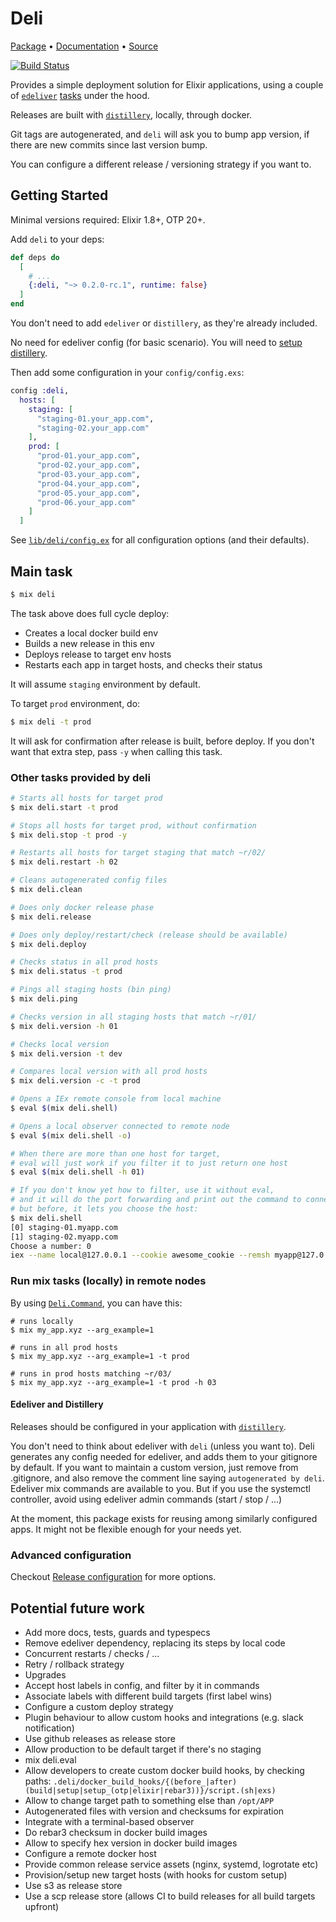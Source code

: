# Deli

[Package](https://hex.pm/packages/deli) • [Documentation](https://hexdocs.pm/deli) • [Source](https://github.com/rodrigues/deli)

[![Build Status](https://travis-ci.org/rodrigues/deli.svg?branch=master)](https://travis-ci.org/rodrigues/deli)

Provides a simple deployment solution for Elixir applications, using a couple of [`edeliver`](https://github.com/edeliver/edeliver) [tasks](https://hexdocs.pm/edeliver/Mix.Tasks.Edeliver.html#content) under the hood.

Releases are built with [`distillery`](https://github.com/bitwalker/distillery), locally, through docker.

Git tags are autogenerated, and `deli` will ask you to bump app version, if there are new commits since last version bump.

You can configure a different release / versioning strategy if you want to.

## Getting Started

Minimal versions required: Elixir 1.8+, OTP 20+.

Add `deli` to your deps:

```elixir
def deps do
  [
    # ...
    {:deli, "~> 0.2.0-rc.1", runtime: false}
  ]
end
```

You don't need to add `edeliver` or `distillery`, as they're already included.

No need for edeliver config (for basic scenario). You will need to [setup distillery](https://hexdocs.pm/distillery).

Then add some configuration in your `config/config.exs`:

```elixir
config :deli,
  hosts: [
    staging: [
      "staging-01.your_app.com",
      "staging-02.your_app.com"
    ],
    prod: [
      "prod-01.your_app.com",
      "prod-02.your_app.com",
      "prod-03.your_app.com",
      "prod-04.your_app.com",
      "prod-05.your_app.com",
      "prod-06.your_app.com"
    ]
  ]
```

See [`lib/deli/config.ex`](https://github.com/rodrigues/deli/blob/master/lib/deli/config.ex) for all configuration options (and their defaults).

## Main task

```bash
$ mix deli
```

The task above does full cycle deploy:

- Creates a local docker build env
- Builds a new release in this env
- Deploys release to target env hosts
- Restarts each app in target hosts, and checks their status

It will assume `staging` environment by default.

To target `prod` environment, do:

```bash
$ mix deli -t prod
```

It will ask for confirmation after release is built, before deploy.
If you don't want that extra step, pass `-y` when calling this task.

### Other tasks provided by deli

```bash
# Starts all hosts for target prod
$ mix deli.start -t prod

# Stops all hosts for target prod, without confirmation
$ mix deli.stop -t prod -y

# Restarts all hosts for target staging that match ~r/02/
$ mix deli.restart -h 02

# Cleans autogenerated config files
$ mix deli.clean

# Does only docker release phase
$ mix deli.release

# Does only deploy/restart/check (release should be available)
$ mix deli.deploy

# Checks status in all prod hosts
$ mix deli.status -t prod

# Pings all staging hosts (bin ping)
$ mix deli.ping

# Checks version in all staging hosts that match ~r/01/
$ mix deli.version -h 01

# Checks local version
$ mix deli.version -t dev

# Compares local version with all prod hosts
$ mix deli.version -c -t prod

# Opens a IEx remote console from local machine
$ eval $(mix deli.shell)

# Opens a local observer connected to remote node
$ eval $(mix deli.shell -o)

# When there are more than one host for target,
# eval will just work if you filter it to just return one host
$ eval $(mix deli.shell -h 01)

# If you don't know yet how to filter, use it without eval,
# and it will do the port forwarding and print out the command to connect,
# but before, it lets you choose the host:
$ mix deli.shell
[0] staging-01.myapp.com
[1] staging-02.myapp.com
Choose a number: 0
iex --name local@127.0.0.1 --cookie awesome_cookie --remsh myapp@127.0.0.1
```

### Run mix tasks (locally) in remote nodes

By using [`Deli.Command`](https://hexdocs.pm/deli/Deli.Command.html), you can have this:

```shell
# runs locally
$ mix my_app.xyz --arg_example=1

# runs in all prod hosts
$ mix my_app.xyz --arg_example=1 -t prod

# runs in prod hosts matching ~r/03/
$ mix my_app.xyz --arg_example=1 -t prod -h 03
```

#### Edeliver and Distillery

Releases should be configured in your application with [`distillery`](https://hexdocs.pm/distillery).

You don't need to think about edeliver with `deli` (unless you want to).
Deli generates any config needed for edeliver, and adds them to your gitignore by default.
If you want to maintain a custom version, just remove from .gitignore, and also remove the comment line saying `autogenerated by deli`.
Edeliver mix commands are available to you. But if you use the systemctl controller, avoid using edeliver admin commands (start / stop / ...)

At the moment, this package exists for reusing among similarly configured apps. It might not be flexible enough for your needs yet.

### Advanced configuration

Checkout [Release configuration](https://hexdocs.pm/deli/release.html) for more options.

## Potential future work

- Add more docs, tests, guards and typespecs
- Remove edeliver dependency, replacing its steps by local code
- Concurrent restarts / checks / ...
- Retry / rollback strategy
- Upgrades
- Accept host labels in config, and filter by it in commands
- Associate labels with different build targets (first label wins)
- Configure a custom deploy strategy
- Plugin behaviour to allow custom hooks and integrations (e.g. slack notification)
- Use github releases as release store
- Allow production to be default target if there's no staging
- mix deli.eval
- Allow developers to create custom docker build hooks, by checking paths: `.deli/docker_build_hooks/{(before_|after)(build|setup|setup_(otp|elixir|rebar3))}/script.(sh|exs)`
- Allow to change target path to something else than `/opt/APP`
- Autogenerated files with version and checksums for expiration
- Integrate with a terminal-based observer
- Do rebar3 checksum in docker build images
- Allow to specify hex version in docker build images
- Configure a remote docker host
- Provide common release service assets (nginx, systemd, logrotate etc)
- Provision/setup new target hosts (with hooks for custom setup)
- Use s3 as release store
- Use a scp release store (allows CI to build releases for all build targets upfront)
